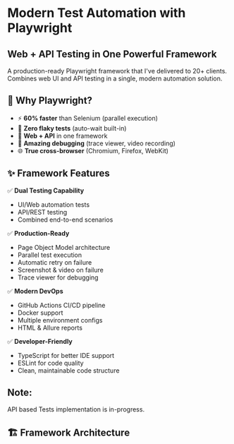 # Modern Test Automation with Playwright
## Web + API Testing in One Powerful Framework

A production-ready Playwright framework that I've delivered to 20+ clients. Combines web UI and API testing in a single, modern automation solution.

## 🚀 Why Playwright?

- ⚡ **60% faster** than Selenium (parallel execution)
- 🎯 **Zero flaky tests** (auto-wait built-in)
- 🔗 **Web + API** in one framework
- 🐛 **Amazing debugging** (trace viewer, video recording)
- 🌐 **True cross-browser** (Chromium, Firefox, WebKit)

## ✨ Framework Features

✅ **Dual Testing Capability**
- UI/Web automation tests
- API/REST testing
- Combined end-to-end scenarios

✅ **Production-Ready**
- Page Object Model architecture
- Parallel test execution
- Automatic retry on failure
- Screenshot & video on failure
- Trace viewer for debugging

✅ **Modern DevOps**
- GitHub Actions CI/CD pipeline
- Docker support
- Multiple environment configs
- HTML & Allure reports

✅ **Developer-Friendly**
- TypeScript for better IDE support
- ESLint for code quality
- Clean, maintainable code structure

## Note:
API based Tests implementation is in-progress.
## 🏗️ Framework Architecture

